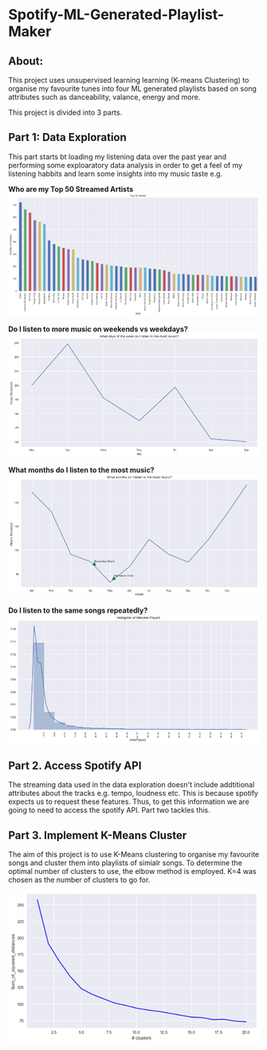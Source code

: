 # Spotify-ML-Generated-Playlist-Maker

## About:
This project uses unsupervised learning learning (K-means Clustering) to organise my favourite tunes into four ML generated playlists based on song attributes such as danceability, valance, energy and more.

This project is divided into 3 parts.

## Part 1: Data Exploration
This part starts bt loading my listening data over the past year and performing some exploaratory data analysis in order to get a feel of my listening habbits and learn some insights into my music taste e.g.

**Who are my Top 50 Streamed Artists**
![Top 50 Artists](https://github.com/Abdillahi-A/Spotify-ML-Generated-Playlist-Maker/blob/main/top50artists.png)


**Do I listen to more music on weekends vs weekdays?**
![Music by Day of Week](https://github.com/Abdillahi-A/Spotify-ML-Generated-Playlist-Maker/blob/main/hoursplayedbydayofweek.png)

**What months do I listen to the most music?**
![Music by Month](https://github.com/Abdillahi-A/Spotify-ML-Generated-Playlist-Maker/blob/main/musicbymonth.png)

**Do I listen to the same songs repeatedly?**
![Histogram Of MinsPlayed](https://github.com/Abdillahi-A/Spotify-ML-Generated-Playlist-Maker/blob/main/minutesPlayedHistogram.png)



## Part 2. Access Spotify API 

The streaming data used in the data exploration doesn't include addtitional attributes about the tracks e.g. tempo, loudness etc. This is because spotify expects us to request these features. Thus, to get this information we are going to need to access the spotify API. Part two tackles this.

## Part 3. Implement K-Means Cluster
The aim of this project is to use K-Means clustering to organise my favourite songs and cluster them into playlists of simialr songs. To determine the optimal number of clusters to use, the elbow method is employed. K=4 was chosen as the number of clusters to go for.


![Elbow Method](https://github.com/Abdillahi-A/Spotify-ML-Generated-Playlist-Maker/blob/main/elbow_method.png)










